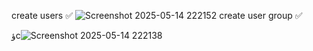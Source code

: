 create users ✅
![Screenshot 2025-05-14 222152](https://github.com/user-attachments/assets/33d39243-952a-4fde-baff-aa661f2f666f)
create user group ✅


ؤc![Screenshot 2025-05-14 222138](https://github.com/user-attachments/assets/7a3843f4-35d3-4baf-9ef7-6ebd8a53f925)
